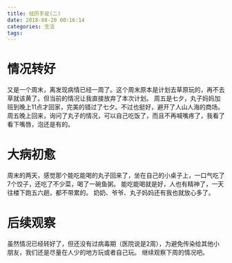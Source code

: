 ```yaml
---
title: 经历手足(二)
date: 2018-08-20 00:16:14
categories: 生活
tags:
---
```

# 情况转好
又是一个周末，离发现病情已经一周了。这个周末原本是计划去草原玩的，再不去草就该黄了。但当前的情况让我直接放弃了本次计划。
周五是七夕，丸子妈妈加班到晚上11点才回家，完美的错过了七夕。不过也挺好，避开了人山人海的商场。
周五晚上回来，询问了丸子的情况，可以自己吃饭了，而且不再喊嘴疼了，我看了看下嘴唇，泡还是有的。
# 大病初愈
周末的两天，感觉那个能吃能喝的丸子回来了，坐在自己的小桌子上，一口气吃了7个饺子，还吃了不少菜，喝了一碗鱼粥。
能吃能喝就是好，人也有精神了，一天往楼下跑五六趟，都不带累的。
奶奶、爷爷、丸子妈妈还有我也就放心多了。
# 后续观察
虽然情况已经转好了，但还没有过病毒期（医院说是2周），为避免传染给其他小朋友，我们还是尽量在人少的地方玩或者自己玩。
继续观察下周的情况吧。